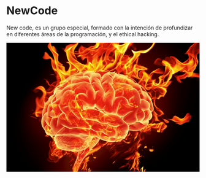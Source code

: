 # NewCode
New code, es un grupo especial, formado con la intención de profundizar en diferentes áreas de la programación, y el ethical hacking.

!["logo"](assets/logo31.jpg)




